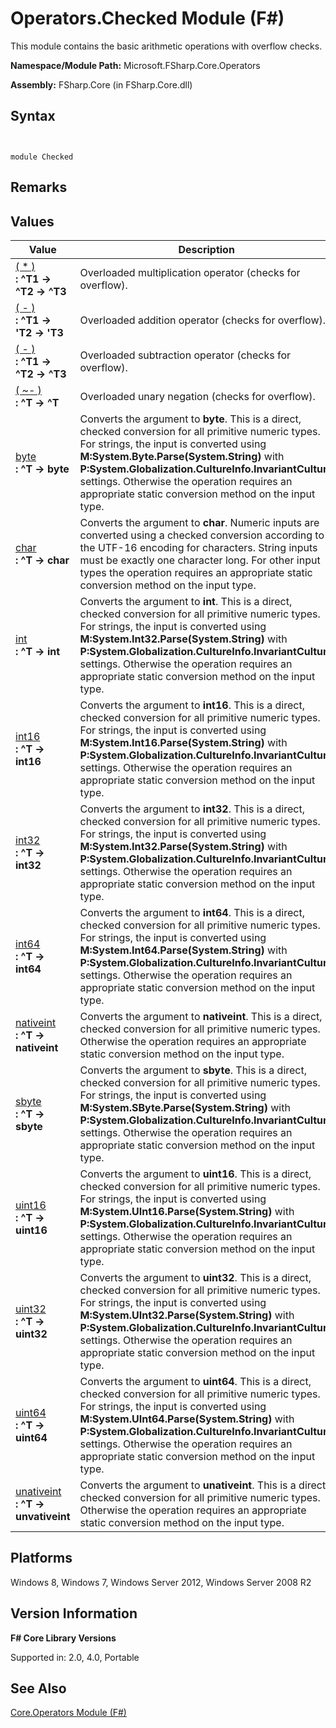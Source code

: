 # Operators.Checked Module (F#)

This module contains the basic arithmetic operations with overflow checks.

**Namespace/Module Path:** Microsoft.FSharp.Core.Operators

**Assembly:** FSharp.Core (in FSharp.Core.dll)


## Syntax


```


module Checked

```



## Remarks

## Values


|Value|Description|
|-----|-----------|
|[( &#42; )](http://msdn.microsoft.com/en-us/library/8a3edb1d-f221-4393-b64b-4e790e177b55)<br />**: ^T1 -&gt; ^T2 -&gt; ^T3**|Overloaded multiplication operator (checks for overflow).|
|[( - )](http://msdn.microsoft.com/en-us/library/e33c5aea-8454-4fba-b471-1e833e21d3ea)<br />**: ^T1 -&gt; 'T2 -&gt; 'T3**|Overloaded addition operator (checks for overflow).|
|[( - )](http://msdn.microsoft.com/en-us/library/7c16d973-2ab5-4689-8f01-2fd3a79fe536)<br />**: ^T1 -&gt; ^T2 -&gt; ^T3**|Overloaded subtraction operator (checks for overflow).|
|[( ~- )](http://msdn.microsoft.com/en-us/library/4fa7cd12-8c9f-495f-8741-e5da3d28fd19)<br />**: ^T -&gt; ^T**|Overloaded unary negation (checks for overflow).|
|[byte](http://msdn.microsoft.com/en-us/library/31fafa71-165c-4d79-9e99-551a0334cd4b)<br />**: ^T -&gt; byte**|Converts the argument to **byte**. This is a direct, checked conversion for all primitive numeric types. For strings, the input is converted using **M:System.Byte.Parse(System.String)** with **P:System.Globalization.CultureInfo.InvariantCulture** settings. Otherwise the operation requires an appropriate static conversion method on the input type.|
|[char](http://msdn.microsoft.com/en-us/library/e36ef4bf-61bc-4a08-82b8-91467c889e36)<br />**: ^T -&gt; char**|Converts the argument to **char**. Numeric inputs are converted using a checked conversion according to the UTF-16 encoding for characters. String inputs must be exactly one character long. For other input types the operation requires an appropriate static conversion method on the input type.|
|[int](http://msdn.microsoft.com/en-us/library/3237522e-6e71-436c-b3bf-837ea5a503e4)<br />**: ^T -&gt; int**|Converts the argument to **int**. This is a direct, checked conversion for all primitive numeric types. For strings, the input is converted using **M:System.Int32.Parse(System.String)** with **P:System.Globalization.CultureInfo.InvariantCulture** settings. Otherwise the operation requires an appropriate static conversion method on the input type.|
|[int16](http://msdn.microsoft.com/en-us/library/789392fc-85a7-482e-8abb-f0ae68a7042b)<br />**: ^T -&gt; int16**|Converts the argument to **int16**. This is a direct, checked conversion for all primitive numeric types. For strings, the input is converted using **M:System.Int16.Parse(System.String)** with **P:System.Globalization.CultureInfo.InvariantCulture** settings. Otherwise the operation requires an appropriate static conversion method on the input type.|
|[int32](http://msdn.microsoft.com/en-us/library/6c6f30b6-c960-4137-9c73-d477ae32a287)<br />**: ^T -&gt; int32**|Converts the argument to **int32**. This is a direct, checked conversion for all primitive numeric types. For strings, the input is converted using **M:System.Int32.Parse(System.String)** with **P:System.Globalization.CultureInfo.InvariantCulture** settings. Otherwise the operation requires an appropriate static conversion method on the input type.|
|[int64](http://msdn.microsoft.com/en-us/library/ec10ef63-eb41-4fa6-a65c-0a07beec5656)<br />**: ^T -&gt; int64**|Converts the argument to **int64**. This is a direct, checked conversion for all primitive numeric types. For strings, the input is converted using **M:System.Int64.Parse(System.String)** with **P:System.Globalization.CultureInfo.InvariantCulture** settings. Otherwise the operation requires an appropriate static conversion method on the input type.|
|[nativeint](http://msdn.microsoft.com/en-us/library/876c5aa7-683f-4912-a799-161732109c4f)<br />**: ^T -&gt; nativeint**|Converts the argument to **nativeint**. This is a direct, checked conversion for all primitive numeric types. Otherwise the operation requires an appropriate static conversion method on the input type.|
|[sbyte](http://msdn.microsoft.com/en-us/library/f9d2a1db-8fd7-4e08-8e07-f3b2cc8f64f7)<br />**: ^T -&gt; sbyte**|Converts the argument to **sbyte**. This is a direct, checked conversion for all primitive numeric types. For strings, the input is converted using **M:System.SByte.Parse(System.String)** with **P:System.Globalization.CultureInfo.InvariantCulture** settings. Otherwise the operation requires an appropriate static conversion method on the input type.|
|[uint16](http://msdn.microsoft.com/en-us/library/46d0450e-bf89-42cb-ae1c-fc04ad4eaf02)<br />**: ^T -&gt; uint16**|Converts the argument to **uint16**. This is a direct, checked conversion for all primitive numeric types. For strings, the input is converted using **M:System.UInt16.Parse(System.String)** with **P:System.Globalization.CultureInfo.InvariantCulture** settings. Otherwise the operation requires an appropriate static conversion method on the input type.|
|[uint32](http://msdn.microsoft.com/en-us/library/cccb755b-2e72-47f9-a1ae-cdf53a5aac7f)<br />**: ^T -&gt; uint32**|Converts the argument to **uint32**. This is a direct, checked conversion for all primitive numeric types. For strings, the input is converted using **M:System.UInt32.Parse(System.String)** with **P:System.Globalization.CultureInfo.InvariantCulture** settings. Otherwise the operation requires an appropriate static conversion method on the input type.|
|[uint64](http://msdn.microsoft.com/en-us/library/70fa85e1-3322-4514-a145-fbad90ae9667)<br />**: ^T -&gt; uint64**|Converts the argument to **uint64**. This is a direct, checked conversion for all primitive numeric types. For strings, the input is converted using **M:System.UInt64.Parse(System.String)** with **P:System.Globalization.CultureInfo.InvariantCulture** settings. Otherwise the operation requires an appropriate static conversion method on the input type.|
|[unativeint](http://msdn.microsoft.com/en-us/library/97cec2c5-0e55-4bbe-826b-219a1c08d3a7)<br />**: ^T -&gt; unvativeint**|Converts the argument to **unativeint**. This is a direct, checked conversion for all primitive numeric types. Otherwise the operation requires an appropriate static conversion method on the input type.|

## Platforms
Windows 8, Windows 7, Windows Server 2012, Windows Server 2008 R2


## Version Information
**F# Core Library Versions**

Supported in: 2.0, 4.0, Portable




## See Also
[Core.Operators Module &#40;F&#35;&#41;](Core.Operators-Module-%5BFSharp%5D.md)

